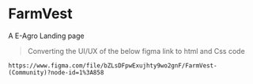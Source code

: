 # FarmVest
A E-Agro Landing page
>Converting the UI/UX of the below figma link to html and Css code
```
https://www.figma.com/file/bZLsDFpwExujhty9wo2gnF/FarmVest-(Community)?node-id=1%3A858
```
